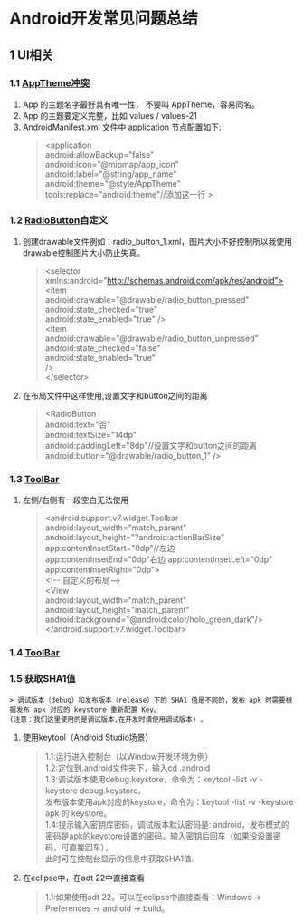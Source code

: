 # Android开发常见问题总结
## 1 UI相关
### 1.1 [AppTheme冲突](http://yifeng.studio/2017/07/09/android-manifest-merge-conflict/)
1. App 的主题名字最好具有唯一性， 不要叫 AppTheme，容易同名。
2. App 的主题要定义完整，比如 values / values-21
3. AndroidManifest.xml 文件中 application 节点配置如下:  
      >\<application  
      android:allowBackup="false"  
      android:icon="@mipmap/app_icon"  
      android:label="@string/app_name"  
      android:theme="@style/AppTheme"  
      tools:replace="android:theme"//添加这一行
      \>

### 1.2 [RadioButton](https://blog.csdn.net/coder_pig/article/details/47035625)自定义
1. 创建drawable文件例如：radio_button_1.xml，图片大小不好控制所以我使用drawable控制图片大小防止失真。
      >\<selector xmlns:android="http://schemas.android.com/apk/res/android">   
       \<item  
        android:drawable="@drawable/radio_button_pressed"  
        android:state_checked="true"  
        android:state_enabled="true"
        />  
      \<item  
        android:drawable="@drawable/radio_button_unpressed"  
        android:state_checked="false"  
        android:state_enabled="true"  
        />  
      \</selector>

2. 在布局文件中这样使用,设置文字和button之间的距离
      > \<RadioButton  
                android:text="否"  
                android:textSize="14dp"  
                android:paddingLeft="8dp"//设置文字和button之间的距离  
                android:button="@drawable/radio_button_1"
                />

### 1.3 [ToolBar](http://www.jcodecraeer.com/a/anzhuokaifa/androidkaifa/2014/1118/2006.html)
1. 左侧/右侧有一段空白无法使用
      >\<android.support.v7.widget.Toolbar  
        android:layout_width="match_parent"  
        android:layout_height="?android:actionBarSize"  
        app:contentInsetStart="0dp"//左边  
        app:contentInsetEnd="0dp"右边
        app:contentInsetLeft="0dp"  
        app:contentInsetRight="0dp">  
        \<!-- 自定义的布局--\>  
        \<View  
            android:layout_width="match_parent"  
            android:layout_height="match_parent"  
            android:background="@android:color/holo_green_dark"/>
      \</android.support.v7.widget.Toolbar>
### 1.4 [ToolBar](http://www.jcodecraeer.com/a/anzhuokaifa/androidkaifa/2014/1118/2006.html)

### 1.5 获取SHA1值
    > 调试版本（debug）和发布版本（release）下的 SHA1 值是不同的，发布 apk 时需要根据发布 apk 对应的 keystore 重新配置 Key。  
    (注意：我们这里使用的是调试版本,在开发时请使用调试版本) 。   

1. 使用keytool（Android Studio场景）
    > 1.1:运行进入控制台（以Window开发环境为例）  
    > 1.2:定位到.android文件夹下，输入cd .android  
    > 1.3:调试版本使用debug.keystore，命令为：keytool -list -v -keystore debug.keystore。   
          发布版本使用apk对应的keystore，命令为：keytool -list -v -keystore apk 的 keystore。  
    > 1.4:提示输入密钥库密码，调试版本默认密码是: android，发布模式的密码是apk的keystore设置的密码。输入密钥后回车（如果没设置密码，可直接回车），    
    此时可在控制台显示的信息中获取SHA1值.
2. 在eclipse中，在adt 22中直接查看
    > 1.1:如果使用adt 22，可以在eclipse中直接查看：Windows -> Preferences -> android -> build。
